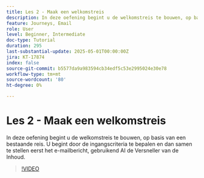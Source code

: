 ```yaml
---
title: Les 2 - Maak een welkomstreis
description: In deze oefening begint u de welkomstreis te bouwen, op basis van een bestaande reis. U begint door de ingangscriteria te bepalen en dan samen te stellen eerst het e-mailbericht, gebruikend AI de Versneller van de Inhoud.
feature: Journeys, Email
role: User
level: Beginner, Intermediate
doc-type: Tutorial
duration: 295
last-substantial-update: 2025-05-01T00:00:00Z
jira: KT-17874
index: false
source-git-commit: b5577da9a983594cb34edf5c53e2995024e30e78
workflow-type: tm+mt
source-wordcount: '80'
ht-degree: 0%

---
```



# Les 2 - Maak een welkomstreis

In deze oefening begint u de welkomstreis te bouwen, op basis van een bestaande reis. U begint door de ingangscriteria te bepalen en dan samen te stellen eerst het e-mailbericht, gebruikend AI de Versneller van de Inhoud.

>[!VIDEO](https://video.tv.adobe.com/v/3457896/?learn=on&enablevpops)
